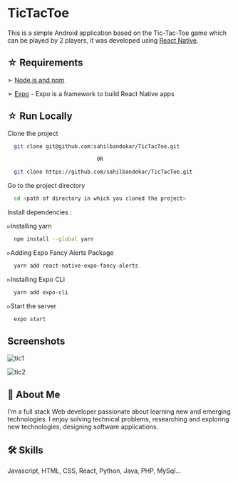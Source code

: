 
# TicTacToe 

This is a simple Android application based on the Tic-Tac-Toe 
game which can be played by 2 players, it was developed using 
[React Native](https://reactnative.dev/).


## ☆ Requirements

➣ [Node.js and npm](https://docs.npmjs.com/downloading-and-installing-node-js-and-npm)

➣ [Expo](https://play.google.com/store/apps/details?id=host.exp.exponent&hl=en_IN&gl=US&pli=1) - Expo is a framework to build React Native apps 
## ☆ Run Locally

Clone the project

```bash
  git clone git@github.com:sahilbandekar/TicTacToe.git

                            OR

  git clone https://github.com/sahilbandekar/TicTacToe.git
```


Go to the project directory

```bash
  cd <path of directory in which you cloned the project>
```

Install dependencies :

▹Installing yarn
```bash
  npm install --global yarn
```

▹Adding Expo Fancy Alerts Package
```bash
  yarn add react-native-expo-fancy-alerts
```

▹Installing Expo CLI
```bash
  yarn add expo-cli
```

▹Start the server
```bash
  expo start
```


## Screenshots
![tic1](https://user-images.githubusercontent.com/74965691/201487118-5a8426f7-1b04-4926-9788-10734f6b28c7.png)

![tic2](https://user-images.githubusercontent.com/74965691/201487168-6f4bca14-9bda-494c-acb7-5ae7c992b60a.png)
## 🚀 About Me
I'm a full stack Web developer passionate about learning new and emerging technologies.
I enjoy solving technical problems, researching and exploring 
new technologies, designing software applications.
## 🛠 Skills
Javascript, HTML, CSS, React, Python, Java, PHP, MySql...
